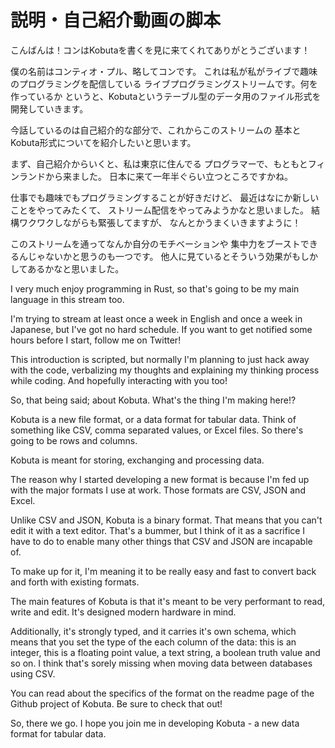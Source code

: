 # 説明・自己紹介動画の脚本

こんばんは！コンはKobutaを書くを見に来てくれてありがとうございます！

僕の名前はコンティオ・プル、略してコンです。
これは私が私がライブで趣味のプログラミングを配信している
ライブプログラミングストリームです。何を作っているか
というと、Kobutaというテーブル型のデータ用のファイル形式を
開発していきます。

今話しているのは自己紹介的な部分で、これからこのストリームの
基本とKobuta形式についてを紹介したいと思います。

まず、自己紹介からいくと、私は東京に住んでる
プログラマーで、もともとフィンランドから来ました。
日本に来て一年半ぐらい立つところですかね。

仕事でも趣味でもプログラミングすることが好きだけど、
最近はなにか新しいことをやってみたくて、
ストリーム配信をやってみようかなと思いました。
結構ワクワクしながらも緊張してますが、
なんとかうまくいきますように！

このストリームを通ってなんか自分のモチベーションや
集中力をブーストできるんじゃないかと思うのも一つです。
他人に見ているとそういう効果がもしかしてあるかなと思いました。

I very much enjoy programming in Rust,
so that's going to be my main language in this stream too.

I'm trying to stream at least once a week in English
and once a week in Japanese, but I've got no
hard schedule. If you want to get notified
some hours before I start, follow me on Twitter!

This introduction is scripted, but normally I'm
planning to just hack away with the code,
verbalizing my thoughts and explaining my
thinking process while coding.
And hopefully interacting with you too!


So, that being said; about Kobuta. What's the thing I'm making here!?

Kobuta is a new file format, or a data format for
tabular data. Think of something like CSV,
comma separated values, or Excel files.
So there's going to be rows and columns.

Kobuta is meant for storing, exchanging and processing data.

The reason why I started developing a new format is
because I'm fed up with the major formats I use at work.
Those formats are CSV, JSON and Excel.

Unlike CSV and JSON, Kobuta is a binary format.
That means that you can't edit it with a text editor.
That's a bummer, but I think of it as a sacrifice I have to do
to enable many other things that CSV and JSON are incapable of.

To make up for it, I'm meaning it to be really easy and fast
to convert back and forth with existing formats.

The main features of Kobuta is that it's meant to be
very performant to read, write and edit.
It's designed modern hardware in mind.

Additionally, it's strongly typed,
and it carries it's own schema,
which means that you set the type of the each column of the data:
this is an integer,
this is a floating point value, a text string,
a boolean truth value and so on.
I think that's sorely missing
when moving data between databases using CSV.

You can read about the specifics of the format on the readme page
of the Github project of Kobuta. Be sure to check that out!

So, there we go. I hope you join me in developing
Kobuta - a new data format for tabular data.